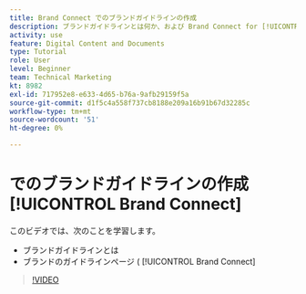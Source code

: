 ```yaml
---
title: Brand Connect でのブランドガイドラインの作成
description: ブランドガイドラインとは何か、および Brand Connect for [!UICONTROL Workfront DAM].
activity: use
feature: Digital Content and Documents
type: Tutorial
role: User
level: Beginner
team: Technical Marketing
kt: 8982
exl-id: 717952e8-e633-4d65-b76a-9afb29159f5a
source-git-commit: d1f5c4a558f737cb8188e209a16b91b67d32285c
workflow-type: tm+mt
source-wordcount: '51'
ht-degree: 0%

---
```


# でのブランドガイドラインの作成 [!UICONTROL Brand Connect]

このビデオでは、次のことを学習します。

* ブランドガイドラインとは
* ブランドのガイドラインページ ( [!UICONTROL Brand Connect]

>[!VIDEO](https://video.tv.adobe.com/v/335244/?quality=12)
